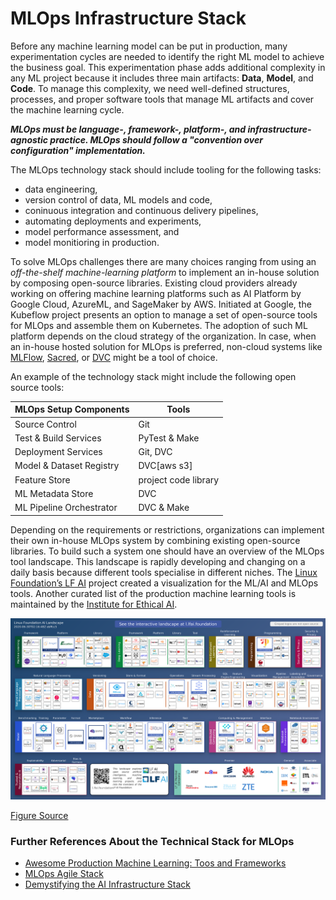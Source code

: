# MLOps Infrastructure Stack

Before any machine learning model can be put in production, many experimentation cycles are needed to identify the right ML model to achieve the business goal. 
This experimentation phase adds additional complexity in any ML project because it includes three main artifacts: **Data**, **Model**, and **Code**.
To manage this complexity, we need well-defined structures, processes, and proper software tools that manage ML artifacts and cover the machine learning cycle.

***MLOps must be language-, framework-, platform-, and infrastructure-agnostic practice. MLOps should follow a "convention over configuration" implementation.***

The MLOps technology stack should include tooling for the following tasks:
 - data engineering, 
 - version control of data, ML models and code,
 - coninuous integration and continuous delivery pipelines, 
 - automating deployments and experiments, 
 - model performance assessment, and 
 - model monitioring in production.

To solve MLOps challenges there are many choices ranging from using an *off-the-shelf machine-learning platform* to implement an in-house solution by composing open-source libraries. Existing cloud providers already working on offering machine learning platforms such as AI Platform by Google Cloud, AzureML, and SageMaker by AWS. Initiated at Google, the Kubeflow project presents an option to manage a set of open-source tools for MLOps and assemble them on Kubernetes. The adoption of such ML platform depends on the cloud strategy of the organization. In case, when an in-house hosted solution for MLOps is preferred, non-cloud systems like [MLFlow](https://mlflow.org/), [Sacred](https://github.com/IDSIA/sacred), or [DVC](https://dvc.org/) might be a tool of choice.   

An example of the technology stack might include the following open source tools:

<html lang="en" dir="ltr">
  <head>
    <meta charset="utf-8">
    <title></title>
  </head>
  <body>
<div class="page-layout-xl--default">
   <table class="table table-striped">
<thead>
  <tr>
    <th>MLOps Setup Components</th>
    <th>Tools</th>
  </tr>
</thead>
<tbody>
  <tr>
    <td>Source Control</td>
    <td>Git</td>
  </tr>
  <tr>
    <td>Test &amp; Build Services</td>
    <td>PyTest &amp; Make</td>
  </tr>
  <tr>
    <td>Deployment Services</td>
    <td>Git, DVC</td>
  </tr>
  <tr>
    <td>Model &amp; Dataset Registry</td>
    <td>DVC[aws s3]</td>
  </tr>
  <tr>
    <td>Feature Store</td>
    <td>project code library</td>
  </tr>
  <tr>
    <td>ML Metadata Store</td>
    <td>DVC</td>
  </tr>
  <tr>
    <td>ML Pipeline Orchestrator</td>
    <td>DVC &amp; Make</td>
  </tr>
</tbody>
</table></div>
</body>
</html>


Depending on the requirements or restrictions, organizations can implement their own in-house MLOps system by combining existing open-source libraries. To build such a system one should have an overview of the MLOps tool landscape. This landscape is rapidly developing and changing on a daily basis because different tools specialise in different niches. The [Linux Foundation’s LF AI](https://landscape.lfai.foundation/) project created a visualization for the ML/AI and MLOps tools. Another curated list of the production machine learning tools is maintained by the [Institute for Ethical AI](https://github.com/EthicalML/awesome-production-machine-learning).

<img src="../img/ai-landscape.png" alt="AI Landscape" width="800"/>

[Figure Source](https://landscape.lfai.foundation/)

 ### Further References About the Technical Stack for MLOps

 + [Awesome Production Machine Learning: Toos and Frameworks](https://github.com/EthicalML/awesome-production-machine-learning)
 + [MLOps Agile Stack](images/mlops-agile-stack.png)
 + [Demystifying the AI Infrastructure Stack](https://www.intel.com/content/www/us/en/intel-capital/news/story.html?id=a0F1I00000BNTXPUA5#/type=All/page=0/term=/tags=)
